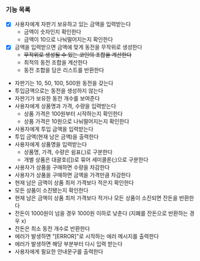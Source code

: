 ### 기능 목록
- [x] 사용자에게 자판기 보유하고 있는 금액을 입력받는다
    - 금액이 숫자인지 확인한다
    - 금액이 10으로 나눠떨어지는지 확인한다
- [x] 금액을 입력받으면 금액에 맞게 동전을 무작위로 생성한다
    - ~~무작위로 생성될 수 있는 코인의 조합을 계산한다~~
    - 최적의 동전 조합을 계산한다
    - 동전 조합을 담은 리스트를 반환한다
- 자판기는 10, 50, 100, 500원 동전을 갖는다
- 투입금액으로는 동전을 생성하지 않는다
- 자판기가 보유한 동전 개수를 보여준다
- 사용자에게 상품명과 가격, 수량을 입력받는다
    - 상품 가격은 100원부터 시작하는지 확인한다
    - 상품 가격은 10원으로 나눠떨어지는지 확인한다
- 사용자에게 투입 금액을 입력받는다
- 투입 금액(현재 남은 금액)을 출력한다
- 사용자에게 상품명을 입력받는다
    - 상품명, 가격, 수량은 쉼표(,)로 구분한다
    - 개별 상품은 대괄호([])로 묶어 세미콜론(;)으로 구분한다
- 사용자가 상품을 구매하면 수량을 차감한다
- 사용자가 상품을 구매하면 금액을 가격만큼 차감한다
- 현재 남은 금액이 상품 최저 가격보다 적은지 확인한다
- 모든 상품이 소진됐는지 확인한다
- 현재 남은 금액이 상품 최저 가격보다 적거나 모든 상품이 소진되면 잔돈을 반환한다
- 잔돈이 1000원이 넘을 경우 1000원 이하로 낮춘다 (지폐를 잔돈으로 반환하는 경우 x)
- 잔돈은 최소 동전 개수로 반환한다
- 에러가 발생하면 "[ERROR]"로 시작하는 에러 메시지를 출력한다
- 에러가 발생하면 해당 부분부터 다시 입력 받는다
- 사용자에게 필요한 안내문구를 출력한다